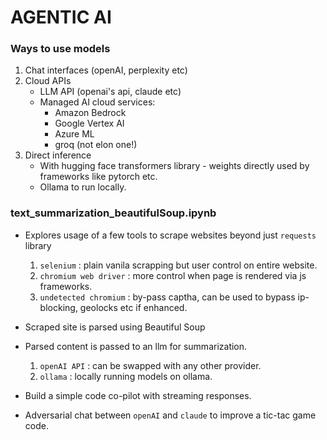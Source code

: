 # AGENTIC AI

### Ways to use models

1. Chat interfaces (openAI, perplexity etc)
2. Cloud APIs
   - LLM API (openai's api, claude etc)
   - Managed AI cloud services:
     - Amazon Bedrock
     - Google Vertex AI
     - Azure ML
     - groq (not elon one!)
3. Direct inference
   - With hugging face transformers library - weights directly used by frameworks like pytorch etc.
   - Ollama to run locally.

### text_summarization_beautifulSoup.ipynb

- Explores usage of a few tools to scrape websites beyond just `requests` library

  1. `selenium` : plain vanila scrapping but user control on entire website.
  2. `chromium web driver` : more control when page is rendered via js frameworks.
  3. `undetected chromium` : by-pass captha, can be used to bypass ip-blocking, geolocks etc if enhanced.

- Scraped site is parsed using Beautiful Soup
- Parsed content is passed to an llm for summarization.
  1. `openAI API` : can be swapped with any other provider.
  2. `ollama` : locally running models on ollama.
- Build a simple code co-pilot with streaming responses.
- Adversarial chat between `openAI` and `claude` to improve a tic-tac game code.

###
